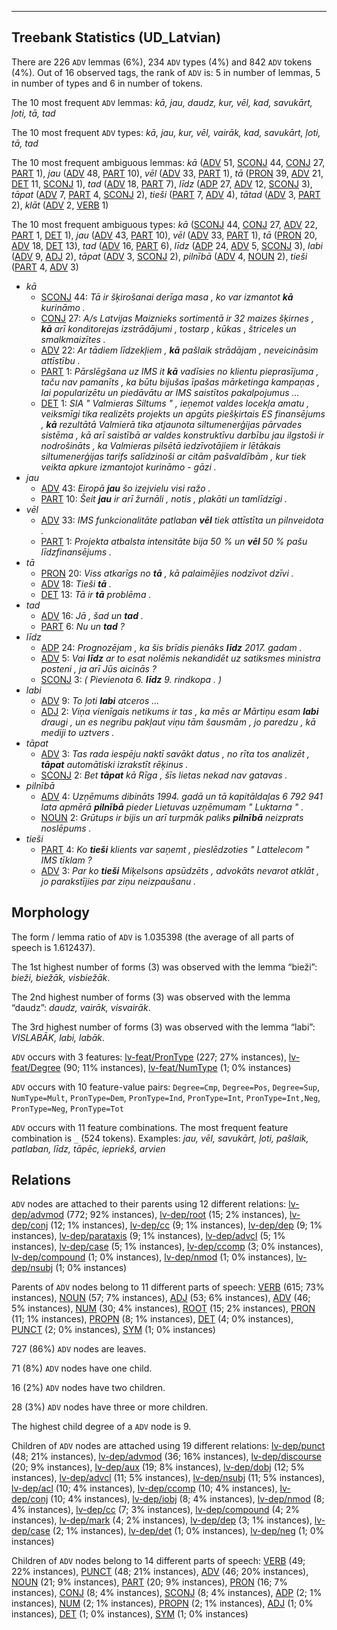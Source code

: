 

--------------------------------------------------------------------------------

## Treebank Statistics (UD_Latvian)

There are 226 `ADV` lemmas (6%), 234 `ADV` types (4%) and 842 `ADV` tokens (4%).
Out of 16 observed tags, the rank of `ADV` is: 5 in number of lemmas, 5 in number of types and 6 in number of tokens.

The 10 most frequent `ADV` lemmas: <em>kā, jau, daudz, kur, vēl, kad, savukārt, ļoti, tā, tad</em>

The 10 most frequent `ADV` types:  <em>kā, jau, kur, vēl, vairāk, kad, savukārt, ļoti, tā, tad</em>

The 10 most frequent ambiguous lemmas: <em>kā</em> ([ADV]() 51, [SCONJ]() 44, [CONJ]() 27, [PART]() 1), <em>jau</em> ([ADV]() 48, [PART]() 10), <em>vēl</em> ([ADV]() 33, [PART]() 1), <em>tā</em> ([PRON]() 39, [ADV]() 21, [DET]() 11, [SCONJ]() 1), <em>tad</em> ([ADV]() 18, [PART]() 7), <em>līdz</em> ([ADP]() 27, [ADV]() 12, [SCONJ]() 3), <em>tāpat</em> ([ADV]() 7, [PART]() 4, [SCONJ]() 2), <em>tieši</em> ([PART]() 7, [ADV]() 4), <em>tātad</em> ([ADV]() 3, [PART]() 2), <em>klāt</em> ([ADV]() 2, [VERB]() 1)

The 10 most frequent ambiguous types:  <em>kā</em> ([SCONJ]() 44, [CONJ]() 27, [ADV]() 22, [PART]() 1, [DET]() 1), <em>jau</em> ([ADV]() 43, [PART]() 10), <em>vēl</em> ([ADV]() 33, [PART]() 1), <em>tā</em> ([PRON]() 20, [ADV]() 18, [DET]() 13), <em>tad</em> ([ADV]() 16, [PART]() 6), <em>līdz</em> ([ADP]() 24, [ADV]() 5, [SCONJ]() 3), <em>labi</em> ([ADV]() 9, [ADJ]() 2), <em>tāpat</em> ([ADV]() 3, [SCONJ]() 2), <em>pilnībā</em> ([ADV]() 4, [NOUN]() 2), <em>tieši</em> ([PART]() 4, [ADV]() 3)


* <em>kā</em>
  * [SCONJ]() 44: <em>Tā ir šķirošanai derīga masa , ko var izmantot <b>kā</b> kurināmo .</em>
  * [CONJ]() 27: <em>A/s Latvijas Maiznieks sortimentā ir 32 maizes šķirnes , <b>kā</b> arī konditorejas izstrādājumi , tostarp , kūkas , štriceles un smalkmaizītes .</em>
  * [ADV]() 22: <em>Ar tādiem līdzekļiem , <b>kā</b> pašlaik strādājam , neveicināsim attīstību .</em>
  * [PART]() 1: <em>Pārslēgšana uz IMS it <b>kā</b> vadīsies no klientu pieprasījuma , taču nav pamanīts , ka būtu bijušas īpašas mārketinga kampaņas , lai popularizētu un piedāvātu ar IMS saistītos pakalpojumus ...</em>
  * [DET]() 1: <em>SIA " Valmieras Siltums " , ieņemot valdes locekļa amatu , veiksmīgi tika realizēts projekts un apgūts piešķirtais ES finansējums , <b>kā</b> rezultātā Valmierā tika atjaunota siltumenerģijas pārvades sistēma , kā arī saistībā ar valdes konstruktīvu darbību jau ilgstoši ir nodrošināts , ka Valmieras pilsētā iedzīvotājiem ir lētākais siltumenerģijas tarifs salīdzinoši ar citām pašvaldībām , kur tiek veikta apkure izmantojot kurināmo - gāzi .</em>
* <em>jau</em>
  * [ADV]() 43: <em>Eiropā <b>jau</b> šo izejvielu visi ražo .</em>
  * [PART]() 10: <em>Šeit <b>jau</b> ir arī žurnāli , notis , plakāti un tamlīdzīgi .</em>
* <em>vēl</em>
  * [ADV]() 33: <em>IMS funkcionalitāte patlaban <b>vēl</b> tiek attīstīta un pilnveidota .</em>
  * [PART]() 1: <em>Projekta atbalsta intensitāte bija 50 % un <b>vēl</b> 50 % pašu līdzfinansējums .</em>
* <em>tā</em>
  * [PRON]() 20: <em>Viss atkarīgs no <b>tā</b> , kā palaimējies nodzīvot dzīvi .</em>
  * [ADV]() 18: <em>Tieši <b>tā</b> .</em>
  * [DET]() 13: <em>Tā ir <b>tā</b> problēma .</em>
* <em>tad</em>
  * [ADV]() 16: <em>Jā , šad un <b>tad</b> .</em>
  * [PART]() 6: <em>Nu un <b>tad</b> ?</em>
* <em>līdz</em>
  * [ADP]() 24: <em>Prognozējam , ka šis brīdis pienāks <b>līdz</b> 2017. gadam .</em>
  * [ADV]() 5: <em>Vai <b>līdz</b> ar to esat nolēmis nekandidēt uz satiksmes ministra posteni , ja arī Jūs aicinās ?</em>
  * [SCONJ]() 3: <em>( Pievienota 6. <b>līdz</b> 9. rindkopa . )</em>
* <em>labi</em>
  * [ADV]() 9: <em>To ļoti <b>labi</b> atceros ...</em>
  * [ADJ]() 2: <em>Viņa vienīgais netikums ir tas , ka mēs ar Mārtiņu esam <b>labi</b> draugi , un es negribu pakļaut viņu tām šausmām , jo paredzu , kā mediji to uztvers .</em>
* <em>tāpat</em>
  * [ADV]() 3: <em>Tas rada iespēju naktī savākt datus , no rīta tos analizēt , <b>tāpat</b> automātiski izrakstīt rēķinus .</em>
  * [SCONJ]() 2: <em>Bet <b>tāpat</b> kā Rīga , šīs lietas nekad nav gatavas .</em>
* <em>pilnībā</em>
  * [ADV]() 4: <em>Uzņēmums dibināts 1994. gadā un tā kapitāldaļas 6 792 941 lata apmērā <b>pilnībā</b> pieder Lietuvas uzņēmumam " Luktarna " .</em>
  * [NOUN]() 2: <em>Grūtups ir bijis un arī turpmāk paliks <b>pilnībā</b> neizprats noslēpums .</em>
* <em>tieši</em>
  * [PART]() 4: <em>Ko <b>tieši</b> klients var saņemt , pieslēdzoties " Lattelecom " IMS tīklam ?</em>
  * [ADV]() 3: <em>Par ko <b>tieši</b> Miķelsons apsūdzēts , advokāts nevarot atklāt , jo parakstījies par ziņu neizpaušanu .</em>

## Morphology

The form / lemma ratio of `ADV` is 1.035398 (the average of all parts of speech is 1.612437).

The 1st highest number of forms (3) was observed with the lemma “bieži”: <em>bieži, biežāk, visbiežāk</em>.

The 2nd highest number of forms (3) was observed with the lemma “daudz”: <em>daudz, vairāk, visvairāk</em>.

The 3rd highest number of forms (3) was observed with the lemma “labi”: <em>VISLABĀK, labi, labāk</em>.

`ADV` occurs with 3 features: [lv-feat/PronType]() (227; 27% instances), [lv-feat/Degree]() (90; 11% instances), [lv-feat/NumType]() (1; 0% instances)

`ADV` occurs with 10 feature-value pairs: `Degree=Cmp`, `Degree=Pos`, `Degree=Sup`, `NumType=Mult`, `PronType=Dem`, `PronType=Ind`, `PronType=Int`, `PronType=Int,Neg`, `PronType=Neg`, `PronType=Tot`

`ADV` occurs with 11 feature combinations.
The most frequent feature combination is `_` (524 tokens).
Examples: <em>jau, vēl, savukārt, ļoti, pašlaik, patlaban, līdz, tāpēc, iepriekš, arvien</em>


## Relations

`ADV` nodes are attached to their parents using 12 different relations: [lv-dep/advmod]() (772; 92% instances), [lv-dep/root]() (15; 2% instances), [lv-dep/conj]() (12; 1% instances), [lv-dep/cc]() (9; 1% instances), [lv-dep/dep]() (9; 1% instances), [lv-dep/parataxis]() (9; 1% instances), [lv-dep/advcl]() (5; 1% instances), [lv-dep/case]() (5; 1% instances), [lv-dep/ccomp]() (3; 0% instances), [lv-dep/compound]() (1; 0% instances), [lv-dep/nmod]() (1; 0% instances), [lv-dep/nsubj]() (1; 0% instances)

Parents of `ADV` nodes belong to 11 different parts of speech: [VERB]() (615; 73% instances), [NOUN]() (57; 7% instances), [ADJ]() (53; 6% instances), [ADV]() (46; 5% instances), [NUM]() (30; 4% instances), [ROOT]() (15; 2% instances), [PRON]() (11; 1% instances), [PROPN]() (8; 1% instances), [DET]() (4; 0% instances), [PUNCT]() (2; 0% instances), [SYM]() (1; 0% instances)

727 (86%) `ADV` nodes are leaves.

71 (8%) `ADV` nodes have one child.

16 (2%) `ADV` nodes have two children.

28 (3%) `ADV` nodes have three or more children.

The highest child degree of a `ADV` node is 9.

Children of `ADV` nodes are attached using 19 different relations: [lv-dep/punct]() (48; 21% instances), [lv-dep/advmod]() (36; 16% instances), [lv-dep/discourse]() (20; 9% instances), [lv-dep/aux]() (19; 8% instances), [lv-dep/dobj]() (12; 5% instances), [lv-dep/advcl]() (11; 5% instances), [lv-dep/nsubj]() (11; 5% instances), [lv-dep/acl]() (10; 4% instances), [lv-dep/ccomp]() (10; 4% instances), [lv-dep/conj]() (10; 4% instances), [lv-dep/iobj]() (8; 4% instances), [lv-dep/nmod]() (8; 4% instances), [lv-dep/cc]() (7; 3% instances), [lv-dep/compound]() (4; 2% instances), [lv-dep/mark]() (4; 2% instances), [lv-dep/dep]() (3; 1% instances), [lv-dep/case]() (2; 1% instances), [lv-dep/det]() (1; 0% instances), [lv-dep/neg]() (1; 0% instances)

Children of `ADV` nodes belong to 14 different parts of speech: [VERB]() (49; 22% instances), [PUNCT]() (48; 21% instances), [ADV]() (46; 20% instances), [NOUN]() (21; 9% instances), [PART]() (20; 9% instances), [PRON]() (16; 7% instances), [CONJ]() (8; 4% instances), [SCONJ]() (8; 4% instances), [ADP]() (2; 1% instances), [NUM]() (2; 1% instances), [PROPN]() (2; 1% instances), [ADJ]() (1; 0% instances), [DET]() (1; 0% instances), [SYM]() (1; 0% instances)

